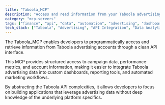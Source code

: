 ```yaml
---
title: "Taboola_MCP"
description: "Access and read information from your Taboola advertising account through a structured API interface."
category: "mcp-servers"
tags: ["finance", "api", "data", "automation", "advertising", "dashboard", "reporting", "marketing"]
tech_stack: ["Taboola", "Advertising", "API Integration", "Data Analytics", "Marketing Automation", "Custom Dashboards", "Reporting Tools"]
---
```


The Taboola_MCP enables developers to programmatically access and retrieve information from Taboola advertising accounts through a clean API interface. 

This MCP provides structured access to campaign data, performance metrics, and account information, making it easier to integrate Taboola advertising data into custom dashboards, reporting tools, and automated marketing workflows. 

By abstracting the Taboola API complexities, it allows developers to focus on building applications that leverage advertising data without deep knowledge of the underlying platform specifics.